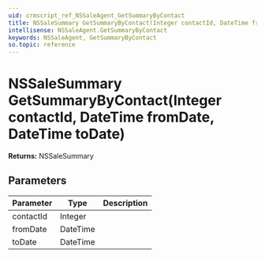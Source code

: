```yaml
---
uid: crmscript_ref_NSSaleAgent_GetSummaryByContact
title: NSSaleSummary GetSummaryByContact(Integer contactId, DateTime fromDate, DateTime toDate)
intellisense: NSSaleAgent.GetSummaryByContact
keywords: NSSaleAgent, GetSummaryByContact
so.topic: reference
---
```


# NSSaleSummary GetSummaryByContact(Integer contactId, DateTime fromDate, DateTime toDate)

**Returns:** NSSaleSummary

## Parameters

| Parameter | Type | Description |
|---|---|---|
| contactId | Integer | |
| fromDate | DateTime | |
| toDate | DateTime | |
